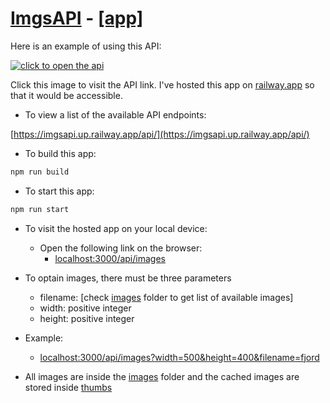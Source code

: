 # [ImgsAPI](https://github.com/anazhmetdin/ImgsAPI) - [[app]](https://imgsapi.up.railway.app/)

Here is an example of using this API:

[![click to open the api](https://imgsapi.up.railway.app/api/images?width=400&height=400&filename=fjord)](https://imgsapi.up.railway.app/api/images?width=400&height=400&filename=fjord)

Click this image to visit the API link. I've hosted this app on [railway.app](https://railway.app) so that it would be accessible.

* To view a list of the available API endpoints:

[https://imgsapi.up.railway.app/api/](https://imgsapi.up.railway.app/api/)

* To build this app:

```bash
npm run build
```

* To start this app:

```bash
npm run start
```

* To visit the hosted app on your local device:

  * Open the following link on the browser:
    * [localhost:3000/api/images](localhost:3000/api/images)
* To optain images, there must be three parameters

  * filename: [check [images](https://github.com/anazhmetdin/ImgsAPI/tree/main/images) folder to get list of available images]
  * width: positive integer
  * height: positive integer
* Example:

  * [localhost:3000/api/images?width=500&amp;height=400&amp;filename=fjord](localhost:3000/api/images?width=500&height=400&filename=fjord)
* All images are inside the [images](https://github.com/anazhmetdin/ImgsAPI/tree/main/images) folder and the cached images are stored inside [thumbs](https://github.com/anazhmetdin/ImgsAPI/tree/main/thumbs)
